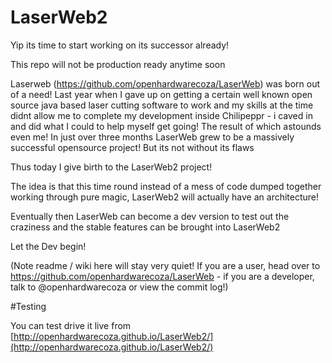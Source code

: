 # LaserWeb2
Yip its time to start working on its successor already!

This repo will not be production ready anytime soon

Laserweb (https://github.com/openhardwarecoza/LaserWeb) was born out of a need! Last year when I gave up on getting a certain well known open source java based laser cutting software to work and my skills at the time didnt allow me to complete my development inside Chilipeppr - i caved in and did what I could to help myself get going! The result of which astounds even me! In just over three months LaserWeb grew to be a massively successful opensource project!  But its not without its flaws

Thus today I give birth to the LaserWeb2 project!

The idea is that this time round instead of a mess of code dumped together working through pure magic, LaserWeb2 will actually have an architecture!

Eventually then LaserWeb can become a dev version to test out the craziness and the stable features can be brought into LaserWeb2

Let the Dev begin!

(Note readme / wiki here will stay very quiet!   If you are a user, head over to https://github.com/openhardwarecoza/LaserWeb  - if you are a developer, talk to @openhardwarecoza or view the commit log!)

#Testing

You can test drive it live from [http://openhardwarecoza.github.io/LaserWeb2/](http://openhardwarecoza.github.io/LaserWeb2/)
